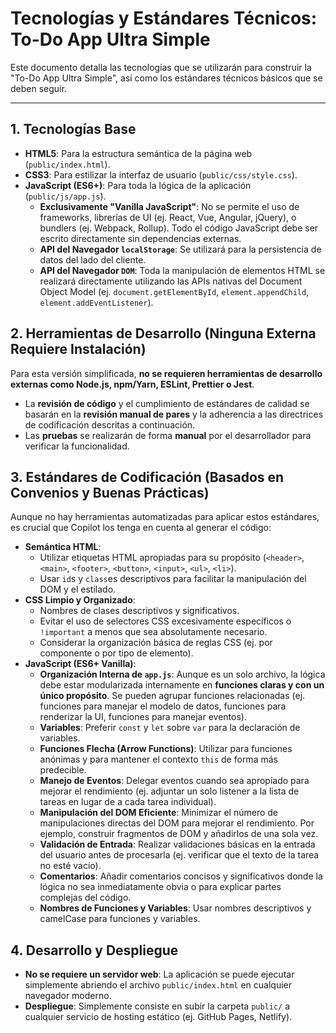 # Tecnologías y Estándares Técnicos: To-Do App Ultra Simple

Este documento detalla las tecnologías que se utilizarán para construir la "To-Do App Ultra Simple", así como los estándares técnicos básicos que se deben seguir.

---

## 1. Tecnologías Base

* **HTML5**: Para la estructura semántica de la página web (`public/index.html`).
* **CSS3**: Para estilizar la interfaz de usuario (`public/css/style.css`).
* **JavaScript (ES6+)**: Para toda la lógica de la aplicación (`public/js/app.js`).
    * **Exclusivamente "Vanilla JavaScript"**: No se permite el uso de frameworks, librerías de UI (ej. React, Vue, Angular, jQuery), o bundlers (ej. Webpack, Rollup). Todo el código JavaScript debe ser escrito directamente sin dependencias externas.
    * **API del Navegador `localStorage`**: Se utilizará para la persistencia de datos del lado del cliente.
    * **API del Navegador `DOM`**: Toda la manipulación de elementos HTML se realizará directamente utilizando las APIs nativas del Document Object Model (ej. `document.getElementById`, `element.appendChild`, `element.addEventListener`).

## 2. Herramientas de Desarrollo (Ninguna Externa Requiere Instalación)

Para esta versión simplificada, **no se requieren herramientas de desarrollo externas como Node.js, npm/Yarn, ESLint, Prettier o Jest**.

* La **revisión de código** y el cumplimiento de estándares de calidad se basarán en la **revisión manual de pares** y la adherencia a las directrices de codificación descritas a continuación.
* Las **pruebas** se realizarán de forma **manual** por el desarrollador para verificar la funcionalidad.

## 3. Estándares de Codificación (Basados en Convenios y Buenas Prácticas)

Aunque no hay herramientas automatizadas para aplicar estos estándares, es crucial que Copilot los tenga en cuenta al generar el código:

* **Semántica HTML**:
    * Utilizar etiquetas HTML apropiadas para su propósito (`<header>`, `<main>`, `<footer>`, `<button>`, `<input>`, `<ul>`, `<li>`).
    * Usar `id`s y `class`es descriptivos para facilitar la manipulación del DOM y el estilado.
* **CSS Limpio y Organizado**:
    * Nombres de clases descriptivos y significativos.
    * Evitar el uso de selectores CSS excesivamente específicos o `!important` a menos que sea absolutamente necesario.
    * Considerar la organización básica de reglas CSS (ej. por componente o por tipo de elemento).
* **JavaScript (ES6+ Vanilla)**:
    * **Organización Interna de `app.js`**: Aunque es un solo archivo, la lógica debe estar modularizada internamente en **funciones claras y con un único propósito**. Se pueden agrupar funciones relacionadas (ej. funciones para manejar el modelo de datos, funciones para renderizar la UI, funciones para manejar eventos).
    * **Variables**: Preferir `const` y `let` sobre `var` para la declaración de variables.
    * **Funciones Flecha (Arrow Functions)**: Utilizar para funciones anónimas y para mantener el contexto `this` de forma más predecible.
    * **Manejo de Eventos**: Delegar eventos cuando sea apropiado para mejorar el rendimiento (ej. adjuntar un solo listener a la lista de tareas en lugar de a cada tarea individual).
    * **Manipulación del DOM Eficiente**: Minimizar el número de manipulaciones directas del DOM para mejorar el rendimiento. Por ejemplo, construir fragmentos de DOM y añadirlos de una sola vez.
    * **Validación de Entrada**: Realizar validaciones básicas en la entrada del usuario antes de procesarla (ej. verificar que el texto de la tarea no esté vacío).
    * **Comentarios**: Añadir comentarios concisos y significativos donde la lógica no sea inmediatamente obvia o para explicar partes complejas del código.
    * **Nombres de Funciones y Variables**: Usar nombres descriptivos y camelCase para funciones y variables.

## 4. Desarrollo y Despliegue

* **No se requiere un servidor web**: La aplicación se puede ejecutar simplemente abriendo el archivo `public/index.html` en cualquier navegador moderno.
* **Despliegue**: Simplemente consiste en subir la carpeta `public/` a cualquier servicio de hosting estático (ej. GitHub Pages, Netlify).